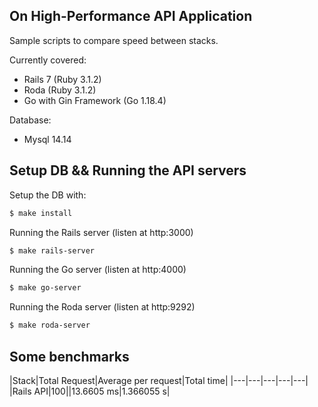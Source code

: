 ## On High-Performance API Application

Sample scripts to compare speed between stacks.

Currently covered:
- Rails 7 (Ruby 3.1.2)
- Roda (Ruby 3.1.2)
- Go with Gin Framework (Go 1.18.4)

Database:
- Mysql 14.14

## Setup DB && Running the API servers

Setup the DB with: 

```sh
$ make install
```

Running the Rails server (listen at http:3000)

```sh
$ make rails-server
```

Running the Go server (listen at http:4000)

```sh
$ make go-server
```

Running the Roda server (listen at http:9292)

```sh
$ make roda-server
```

## Some benchmarks

|Stack|Total Request|Average per request|Total time|
|---|---|---|---|---|
|Rails API|100||13.6605 ms|1.366055 s|

